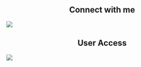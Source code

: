<h2 align="center">Connect with me</h2>
<a href="https://fb.com/100030154351504">
      <img src="https://camo.githubusercontent.com/2d1ffa69dd491ebeca01b2098cf8233dd09950ff5895abccd5b455ca442abc59/68747470733a2f2f696d672e736869656c64732e696f2f62616467652f46616365626f6f6b2d3138373746323f7374796c653d666f722d7468652d6261646765266c6f676f3d66616365626f6f6b266c6f676f436f6c6f723d7768697465" />
    </a>

<br/>

<h2 align="center">User Access</h2>
<a href="https://j2c.cc/2FA9psk">
      <img src="https://github.com/anuraghazra/github-readme-stats/workflows/Test/badge.svg" />
    </a>

